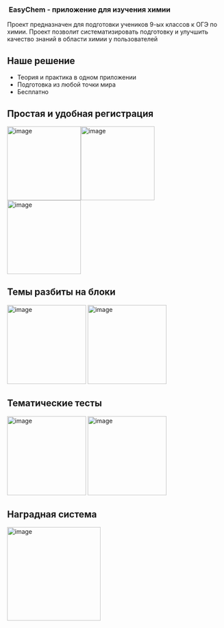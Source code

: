 ###  EasyChem - приложение для изучения химии

Проект предназначен для подготовки учеников 9-ых классов к ОГЭ по химии. Проект позволит систематизировать подготовку и улучшить качество знаний в области химии у пользователей

## Наше решение

- Теория и практика в одном приложении
- Подготовка из любой точки мира
- Бесплатно

## Простая и удобная регистрация
<img width="172" alt="image" src="https://user-images.githubusercontent.com/99499702/210076083-777fe80c-8b2f-48a5-94ef-d8031851d4dd.png"><img width="172" alt="image" src="https://user-images.githubusercontent.com/99499702/210076090-10eed046-4dd1-44f8-af8e-6cdf9e70f184.png"> <img width="172" alt="image" src="https://user-images.githubusercontent.com/99499702/210076101-4b8c54d1-9401-4b83-98c7-1ce9c23ab3f7.png">

## Темы разбиты на блоки

<img width="184" alt="image" src="https://user-images.githubusercontent.com/99499702/210076149-ccf52d2c-5493-4dcd-b60c-1b5278dd210c.png"> <img width="184" alt="image" src="https://user-images.githubusercontent.com/99499702/210076160-8e6d20ac-b665-402d-b177-470a568cf32d.png">

## Тематические тесты

<img width="184" alt="image" src="https://user-images.githubusercontent.com/99499702/210076193-eda118d2-230f-4fff-91b0-fa302372e36c.png"> <img width="184" alt="image" src="https://user-images.githubusercontent.com/99499702/210076208-1b12da80-fc3a-40d6-9e70-97d5137d7c17.png">

## Наградная система

<img width="218" alt="image" src="https://user-images.githubusercontent.com/99499702/210076265-f8998a2e-7778-4570-9b05-8c5a7c901bba.png">
